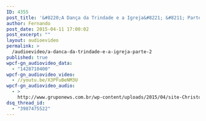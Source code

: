 ```yaml
---
ID: 4355
post_title: '&#8220;A Dança da Trindade e a Igreja&#8221; &#8211; Parte 2'
author: Fernando
post_date: 2015-04-11 17:00:02
post_excerpt: ""
layout: audioevideo
permalink: >
  /audioevideo/a-danca-da-trindade-e-a-igreja-parte-2
published: true
wpcf-gn_audiovideo_data:
  - "1428710400"
wpcf-gn_audiovideo_video:
  - //youtu.be/X3PFuBeNM3U
wpcf-gn_audiovideo_audio:
  - >
    http://www.gruponews.com.br/wp-content/uploads/2015/04/site-Christopher-pt2.mp3
dsq_thread_id:
  - "3987475522"
---
```

